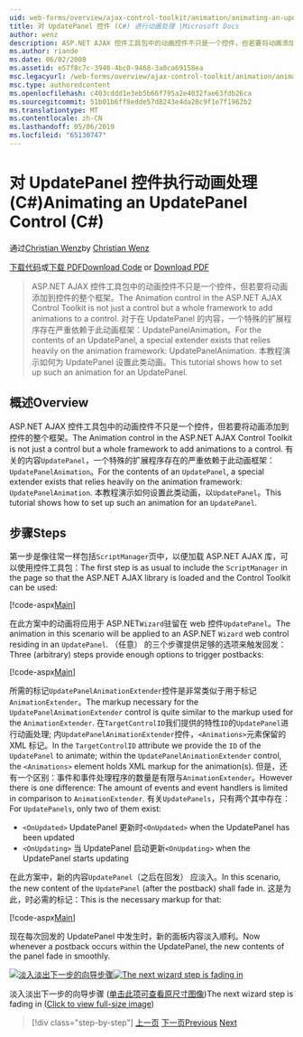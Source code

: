 ```yaml
---
uid: web-forms/overview/ajax-control-toolkit/animation/animating-an-updatepanel-control-cs
title: 对 UpdatePanel 控件 (C#) 进行动画处理 |Microsoft Docs
author: wenz
description: ASP.NET AJAX 控件工具包中的动画控件不只是一个控件，但若要将动画添加到控件的整个框架。 内容的...
ms.author: riande
ms.date: 06/02/2008
ms.assetid: e57f8c7c-3940-4bc0-9468-3a0ca69158ea
msc.legacyurl: /web-forms/overview/ajax-control-toolkit/animation/animating-an-updatepanel-control-cs
msc.type: authoredcontent
ms.openlocfilehash: c403cddd1e3eb5b66f795a2e4032fae63fdb26ca
ms.sourcegitcommit: 51b01b6ff8edde57d8243e4da28c9f1e7f1962b2
ms.translationtype: MT
ms.contentlocale: zh-CN
ms.lasthandoff: 05/06/2019
ms.locfileid: "65130747"
---
```

# <a name="animating-an-updatepanel-control-c"></a><span data-ttu-id="174a4-104">对 UpdatePanel 控件执行动画处理 (C#)</span><span class="sxs-lookup"><span data-stu-id="174a4-104">Animating an UpdatePanel Control (C#)</span></span>

<span data-ttu-id="174a4-105">通过[Christian Wenz](https://github.com/wenz)</span><span class="sxs-lookup"><span data-stu-id="174a4-105">by [Christian Wenz](https://github.com/wenz)</span></span>

<span data-ttu-id="174a4-106">[下载代码](http://download.microsoft.com/download/9/3/f/93f8daea-bebd-4821-833b-95205389c7d0/UpdatePanelAnimation1.cs.zip)或[下载 PDF](http://download.microsoft.com/download/b/6/a/b6ae89ee-df69-4c87-9bfb-ad1eb2b23373/updatepanelanimation1CS.pdf)</span><span class="sxs-lookup"><span data-stu-id="174a4-106">[Download Code](http://download.microsoft.com/download/9/3/f/93f8daea-bebd-4821-833b-95205389c7d0/UpdatePanelAnimation1.cs.zip) or [Download PDF](http://download.microsoft.com/download/b/6/a/b6ae89ee-df69-4c87-9bfb-ad1eb2b23373/updatepanelanimation1CS.pdf)</span></span>

> <span data-ttu-id="174a4-107">ASP.NET AJAX 控件工具包中的动画控件不只是一个控件，但若要将动画添加到控件的整个框架。</span><span class="sxs-lookup"><span data-stu-id="174a4-107">The Animation control in the ASP.NET AJAX Control Toolkit is not just a control but a whole framework to add animations to a control.</span></span> <span data-ttu-id="174a4-108">对于在 UpdatePanel 的内容，一个特殊的扩展程序存在严重依赖于此动画框架：UpdatePanelAnimation。</span><span class="sxs-lookup"><span data-stu-id="174a4-108">For the contents of an UpdatePanel, a special extender exists that relies heavily on the animation framework: UpdatePanelAnimation.</span></span> <span data-ttu-id="174a4-109">本教程演示如何为 UpdatePanel 设置此类动画。</span><span class="sxs-lookup"><span data-stu-id="174a4-109">This tutorial shows how to set up such an animation for an UpdatePanel.</span></span>

## <a name="overview"></a><span data-ttu-id="174a4-110">概述</span><span class="sxs-lookup"><span data-stu-id="174a4-110">Overview</span></span>

<span data-ttu-id="174a4-111">ASP.NET AJAX 控件工具包中的动画控件不只是一个控件，但若要将动画添加到控件的整个框架。</span><span class="sxs-lookup"><span data-stu-id="174a4-111">The Animation control in the ASP.NET AJAX Control Toolkit is not just a control but a whole framework to add animations to a control.</span></span> <span data-ttu-id="174a4-112">有关的内容`UpdatePanel`，一个特殊的扩展程序存在的严重依赖于此动画框架： `UpdatePanelAnimation`。</span><span class="sxs-lookup"><span data-stu-id="174a4-112">For the contents of an `UpdatePanel`, a special extender exists that relies heavily on the animation framework: `UpdatePanelAnimation`.</span></span> <span data-ttu-id="174a4-113">本教程演示如何设置此类动画，以`UpdatePanel`。</span><span class="sxs-lookup"><span data-stu-id="174a4-113">This tutorial shows how to set up such an animation for an `UpdatePanel`.</span></span>

## <a name="steps"></a><span data-ttu-id="174a4-114">步骤</span><span class="sxs-lookup"><span data-stu-id="174a4-114">Steps</span></span>

<span data-ttu-id="174a4-115">第一步是像往常一样包括`ScriptManager`页中，以便加载 ASP.NET AJAX 库，可以使用控件工具包：</span><span class="sxs-lookup"><span data-stu-id="174a4-115">The first step is as usual to include the `ScriptManager` in the page so that the ASP.NET AJAX library is loaded and the Control Toolkit can be used:</span></span>

[!code-aspx[Main](animating-an-updatepanel-control-cs/samples/sample1.aspx)]

<span data-ttu-id="174a4-116">在此方案中的动画将应用于 ASP.NET`Wizard`驻留在 web 控件`UpdatePanel`。</span><span class="sxs-lookup"><span data-stu-id="174a4-116">The animation in this scenario will be applied to an ASP.NET `Wizard` web control residing in an `UpdatePanel`.</span></span> <span data-ttu-id="174a4-117">（任意） 的三个步骤提供足够的选项来触发回发：</span><span class="sxs-lookup"><span data-stu-id="174a4-117">Three (arbitrary) steps provide enough options to trigger postbacks:</span></span>

[!code-aspx[Main](animating-an-updatepanel-control-cs/samples/sample2.aspx)]

<span data-ttu-id="174a4-118">所需的标记`UpdatePanelAnimationExtender`控件是非常类似于用于标记`AnimationExtender`。</span><span class="sxs-lookup"><span data-stu-id="174a4-118">The markup necessary for the `UpdatePanelAnimationExtender` control is quite similar to the markup used for the `AnimationExtender`.</span></span> <span data-ttu-id="174a4-119">在`TargetControlID`我们提供的特性`ID`的`UpdatePanel`进行动画处理; 内`UpdatePanelAnimationExtender`控件，`<Animations>`元素保留的 XML 标记。</span><span class="sxs-lookup"><span data-stu-id="174a4-119">In the `TargetControlID` attribute we provide the `ID` of the `UpdatePanel` to animate; within the `UpdatePanelAnimationExtender` control, the `<Animations>` element holds XML markup for the animation(s).</span></span> <span data-ttu-id="174a4-120">但是，还有一个区别：事件和事件处理程序的数量是有限与`AnimationExtender`。</span><span class="sxs-lookup"><span data-stu-id="174a4-120">However there is one difference: The amount of events and event handlers is limited in comparison to `AnimationExtender`.</span></span> <span data-ttu-id="174a4-121">有关`UpdatePanels`，只有两个其中存在：</span><span class="sxs-lookup"><span data-stu-id="174a4-121">For `UpdatePanels`, only two of them exist:</span></span>

- <span data-ttu-id="174a4-122">`<OnUpdated>` UpdatePanel 更新时</span><span class="sxs-lookup"><span data-stu-id="174a4-122">`<OnUpdated>` when the UpdatePanel has been updated</span></span>
- <span data-ttu-id="174a4-123">`<OnUpdating>` 当 UpdatePanel 启动更新</span><span class="sxs-lookup"><span data-stu-id="174a4-123">`<OnUpdating>` when the UpdatePanel starts updating</span></span>

<span data-ttu-id="174a4-124">在此方案中，新的内容`UpdatePanel`（之后在回发） 应淡入。</span><span class="sxs-lookup"><span data-stu-id="174a4-124">In this scenario, the new content of the `UpdatePanel` (after the postback) shall fade in.</span></span> <span data-ttu-id="174a4-125">这是为此，时必需的标记：</span><span class="sxs-lookup"><span data-stu-id="174a4-125">This is the necessary markup for that:</span></span>

[!code-aspx[Main](animating-an-updatepanel-control-cs/samples/sample3.aspx)]

<span data-ttu-id="174a4-126">现在每次回发的 UpdatePanel 中发生时，新的面板内容淡入顺利。</span><span class="sxs-lookup"><span data-stu-id="174a4-126">Now whenever a postback occurs within the UpdatePanel, the new contents of the panel fade in smoothly.</span></span>

<span data-ttu-id="174a4-127">[![淡入淡出下一步的向导步骤](animating-an-updatepanel-control-cs/_static/image2.png)](animating-an-updatepanel-control-cs/_static/image1.png)</span><span class="sxs-lookup"><span data-stu-id="174a4-127">[![The next wizard step is fading in](animating-an-updatepanel-control-cs/_static/image2.png)](animating-an-updatepanel-control-cs/_static/image1.png)</span></span>

<span data-ttu-id="174a4-128">淡入淡出下一步的向导步骤 ([单击此项可查看原尺寸图像](animating-an-updatepanel-control-cs/_static/image3.png))</span><span class="sxs-lookup"><span data-stu-id="174a4-128">The next wizard step is fading in ([Click to view full-size image](animating-an-updatepanel-control-cs/_static/image3.png))</span></span>

> [!div class="step-by-step"]
> <span data-ttu-id="174a4-129">[上一页](changing-an-animation-using-client-side-code-cs.md)
> [下一页](dynamically-controlling-updatepanel-animations-cs.md)</span><span class="sxs-lookup"><span data-stu-id="174a4-129">[Previous](changing-an-animation-using-client-side-code-cs.md)
[Next](dynamically-controlling-updatepanel-animations-cs.md)</span></span>
